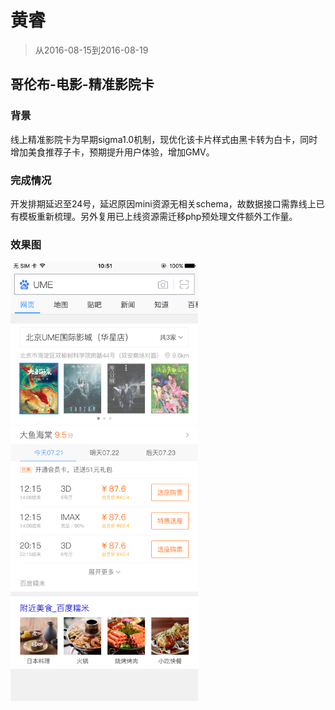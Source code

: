 # 黄睿

> 从2016-08-15到2016-08-19

## 哥伦布-电影-精准影院卡
### 背景
线上精准影院卡为早期sigma1.0机制，现优化该卡片样式由黑卡转为白卡，同时增加美食推荐子卡，预期提升用户体验，增加GMV。
### 完成情况
开发排期延迟至24号，延迟原因mini资源无相关schema，故数据接口需靠线上已有模板重新梳理。另外复用已上线资源需迁移php预处理文件额外工作量。
### 效果图
<img src="img/hr1.png" width='300px'>